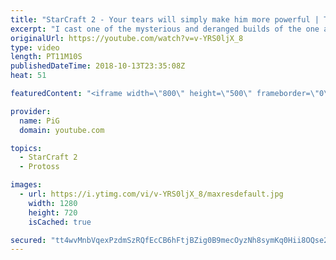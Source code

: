 ```yaml
---
title: "StarCraft 2 - Your tears will simply make him more powerful | The Florencio Files #31"
excerpt: "I cast one of the mysterious and deranged builds of the one and only Florencio, the dude that invented the proxy nexus recall rush -- Watch live at https://www.twitch.tv/x5_pig"
originalUrl: https://youtube.com/watch?v=v-YRS0ljX_8
type: video
length: PT11M10S
publishedDateTime: 2018-10-13T23:35:08Z
heat: 51

featuredContent: "<iframe width=\"800\" height=\"500\" frameborder=\"0\" src=\"https://www.youtube.com/embed/v-YRS0ljX_8\" allow=\"accelerometer; autoplay; encrypted-media; gyroscope; picture-in-picture\" allowfullscreen></iframe>"

provider:
  name: PiG
  domain: youtube.com

topics:
  - StarCraft 2
  - Protoss

images:
  - url: https://i.ytimg.com/vi/v-YRS0ljX_8/maxresdefault.jpg
    width: 1280
    height: 720
    isCached: true

secured: "tt4wvMnbVqexPzdmSzRQfEcCB6hFtjBZig0B9mecOyzNh8symKq0Hii8OQse2u0M+7csFT2PraXYmHXyr5ZXxmA1gqHKD6H6sNDY14mSFVR3nOzYNkMdxtcQmi5zElHpznKd9nccYlI3gXG0zbFy/YEWOjOyiHahPsTWBQpCbocT03ZZBqN+lrqqaKZZJ0f8xRYpHHGTUprvA02KrQxF9u6E2njRoKIxKzOsebtVypvGwE0FkY2HzbU4es02nMD0UiqAj/OW5jGMkdquQPWxVr9dJMatkU7ezHu7aF4hbhE6fZ7z1BpKjQmFj5hqRVBvZAbX9Q2jDXUlv48uRDO+PxHkSoq1pFaP/wX4/ym4u0u+e29WreKAfMSYUl9IJUB1BaqA9TucTBi9GwI3bi0UiIy0xHqDQAphBs4YSXbm1wU=;4JSKnBPjHPWi5gpgsiKL3g=="
---
```


